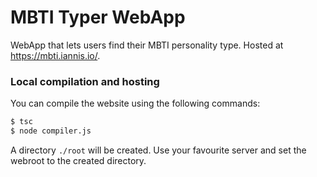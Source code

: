 # MBTI Typer WebApp

WebApp that lets users find their MBTI personality type.
Hosted at https://mbti.iannis.io/.

### Local compilation and hosting

You can compile the website using the following commands:

```sh
$ tsc
$ node compiler.js
```

A directory `./root` will be created.
Use your favourite server and set the webroot to the created directory.